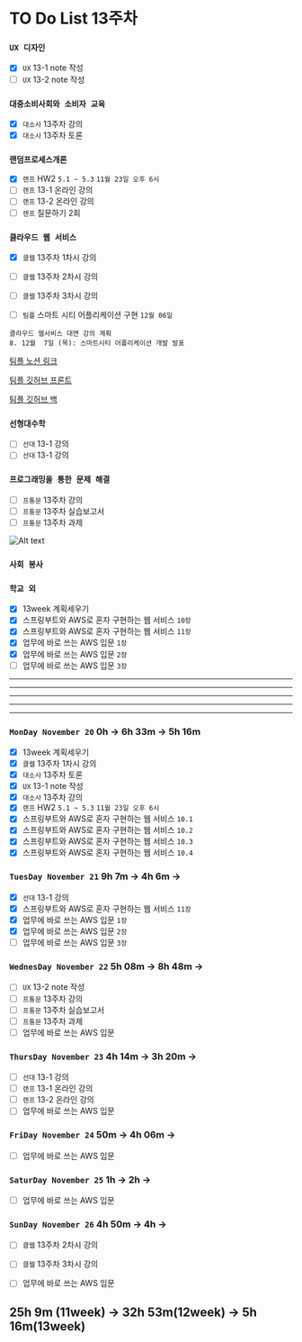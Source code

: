 # TO Do List 13주차

### `UX 디자인` 
- [x] `UX` 13-1 note 작성
- [ ] `UX` 13-2 note 작성

### `대중소비사회와 소비자 교육`
- [x] `대소사` 13주차 강의
- [x] `대소사` 13주차 토론

### `랜덤프로세스개론`
- [x] `랜프` HW2 `5.1 ~ 5.3` `11월 23일 오후 6시`
- [ ] `랜프` 13-1 온라인 강의
- [ ] `랜프` 13-2 온라인 강의
- [ ] `랜프` 질문하기 2회

### `클라우드 웹 서비스`
- [x] `클웹` 13주차 1차시 강의
- [ ] `클웹` 13주차 2차시 강의
- [ ] `클웹` 13주차 3차시 강의
- [ ] `팀플` 스마트 시티 어플리케이션 구현 `12월 06일`


```
클라우드 웹서비스 대면 강의 계획
8. 12월  7일 (목): 스마트시티 어플리케이션 개발 발표
```

[팀플 노션 링크](https://www.notion.so/Cloud-Web-Service-Team-Project-cb7f98e2e37c43fd98b7937e0d5018c5)

[팀플 깃허브 프론트](https://github.com/woo4826/Cloud-Web-Service-SNS-web)

[팀플 깃허브 백](https://github.com/woo4826/Cloud-Web-Service-SNS-server)

### `선형대수학`
- [ ] `선대` 13-1 강의
- [ ] `선대` 13-1 강의

### `프로그래밍을 통한 문제 해결`
- [ ] `프통문` 13주차 강의
- [ ] `프통문` 13주차 실습보고서
- [ ] `프통문` 13주차 과제

![Alt text](%E1%84%91%E1%85%B3%E1%84%90%E1%85%A9%E1%86%BC%E1%84%86%E1%85%AE%E1%86%AB%E1%84%80%E1%85%A1%E1%86%BC%E1%84%8B%E1%85%B4%E1%84%80%E1%85%A8%E1%84%92%E1%85%AC%E1%86%A8%E1%84%89%E1%85%A5.png)

### `사회 봉사`

### `학교 외`
- [x] 13week 계획세우기
- [x] 스프링부트와 AWS로 혼자 구현하는 웹 서비스 `10장`
- [x] 스프링부트와 AWS로 혼자 구현하는 웹 서비스 `11장`
- [x] 업무에 바로 쓰는 AWS 입문 `1장`
- [x] 업무에 바로 쓰는 AWS 입문 `2장`
- [ ] 업무에 바로 쓰는 AWS 입문 `3장`

---
---
---
---
---

### `MonDay November 20` 0h -> 6h 33m -> 5h 16m
- [x] 13week 계획세우기
- [x] `클웹` 13주차 1차시 강의
- [x] `대소사` 13주차 토론
- [x] `UX` 13-1 note 작성
- [x] `대소사` 13주차 강의
- [x] `랜프` HW2 `5.1 ~ 5.3` `11월 23일 오후 6시`
- [x] 스프링부트와 AWS로 혼자 구현하는 웹 서비스 `10.1`
- [x] 스프링부트와 AWS로 혼자 구현하는 웹 서비스 `10.2`
- [x] 스프링부트와 AWS로 혼자 구현하는 웹 서비스 `10.3`
- [x] 스프링부트와 AWS로 혼자 구현하는 웹 서비스 `10.4`

### `TuesDay November 21` 9h 7m -> 4h 6m -> 
- [x] `선대` 13-1 강의
- [x] 스프링부트와 AWS로 혼자 구현하는 웹 서비스 `11장`
- [x] 업무에 바로 쓰는 AWS 입문 `1장`
- [x] 업무에 바로 쓰는 AWS 입문 `2장`
- [ ] 업무에 바로 쓰는 AWS 입문 `3장`

### `WednesDay November 22` 5h 08m -> 8h 48m -> 
- [ ] `UX` 13-2 note 작성
- [ ] `프통문` 13주차 강의
- [ ] `프통문` 13주차 실습보고서
- [ ] `프통문` 13주차 과제
- [ ] 업무에 바로 쓰는 AWS 입문 

### `ThursDay November 23` 4h 14m -> 3h 20m ->
- [ ] `선대` 13-1 강의
- [ ] `랜프` 13-1 온라인 강의
- [ ] `랜프` 13-2 온라인 강의
- [ ] 업무에 바로 쓰는 AWS 입문 

### `FriDay November 24` 50m -> 4h 06m ->
- [ ] 업무에 바로 쓰는 AWS 입문 

### `SaturDay November 25` 1h -> 2h ->
- [ ] 업무에 바로 쓰는 AWS 입문 

### `SunDay November 26` 4h 50m -> 4h ->
- [ ] `클웹` 13주차 2차시 강의
- [ ] `클웹` 13주차 3차시 강의
- [ ] 업무에 바로 쓰는 AWS 입문 


## 25h 9m (11week) ->  32h 53m(12week) -> 5h 16m(13week)

